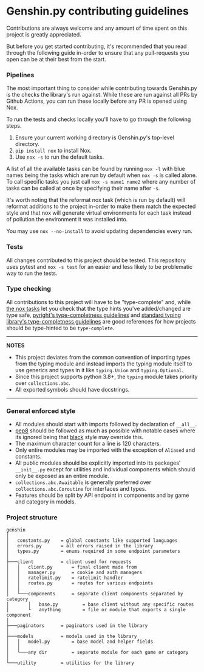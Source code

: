 # Genshin.py contributing guidelines

Contributions are always welcome and any amount of time spent on this project is greatly appreciated.

But before you get started contributing, it's recommended that you read through the following guide in-order to ensure that any pull-requests you open can be at their best from the start.

### Pipelines

The most important thing to consider while contributing towards Genshin.py is the checks the library's run against.
While these are run against all PRs by Github Actions, you can run these locally before any PR is opened using Nox.

To run the tests and checks locally you'll have to go through the following steps.

1. Ensure your current working directory is Genshin.py's top-level directory.
2. `pip install nox` to install Nox.
3. Use `nox -s` to run the default tasks.

A list of all the available tasks can be found by running `nox -l` with blue names being the tasks which are run by default when `nox -s` is called alone.
To call specific tasks you just call `nox -s name1 name2` where any number of tasks can be called at once by specifying their name after `-s`.

It's worth noting that the reformat nox task (which is run by default) will reformat additions to the project in-order to make them match the expected style and that nox will generate virtual environments for each task instead of pollution the environment it was installed into.

You may use `nox --no-install` to avoid updating dependencies every run.

### Tests

All changes contributed to this project should be tested. This repository uses pytest and `nox -s test` for an easier and less likely to be problematic way to run the tests.

### Type checking

All contributions to this project will have to be "type-complete" and, while [the nox tasks](###Pipelines) let you check that the type hints you've added/changed are type safe,
[pyright's type-completness guidelines](https://github.com/microsoft/pyright/blob/main/docs/typed-libraries.md) and
[standard typing library's type-completness guidelines](https://github.com/python/typing/blob/master/docs/libraries.md) are
good references for how projects should be type-hinted to be `type-complete`.

---

**NOTES**

- This project deviates from the common convention of importing types from the typing module and instead
  imports the typing module itself to use generics and types in it like `typing.Union` and `typing.Optional`.
- Since this project supports python 3.8+, the `typing` module takes priority over `collections.abc`.
- All exported symbols should have docstrings.

---

### General enforced style

- All modules should start with imports followed by declaration of `__all__`.
- [pep8](https://www.python.org/dev/peps/pep-0008/) should be followed as much as possible with notable cases where its ignored being that [black](https://github.com/psf/black) style may override this.
- The maximum character count for a line is 120 characters.
- Only entire modules may be imported with the exception of `Aliased` and constants.
- All public modules should be explicitly imported into its packages' `__init__.py` except for utilities and individual components which should only be exposed as an entire module.
- `collections.abc.Awaitable` is generally preferred over `collections.abc.Coroutine` for interfaces and types.
- Features should be split by API endpoint in components and by game and category in models.

### Project structure

```
genshin
│
│   constants.py    = global constants like supported languages
│   errors.py       = all errors raised in the library
│   types.py        = enums required in some endpoint parameters
│
├───client          = client used for requests
│   │   client.py       = final client made from
│   │   manager.py      = cookie and auth managers
│   │   ratelimit.py    = ratelimit handler
│   │   routes.py       = routes for various endpoints
│   │
│   └───components      = separate client components separated by category
│       │   base.py         = base client without any specific routes
│       └   anything        = file or module that exports a single component
│
├───paginators      = paginators used in the library
│
├───models          = models used in the library
│   │   model.py        = base model and helper fields
│   │
│   └───any dir         = separate module for each game or category
│
└───utility         = utilities for the library
```
